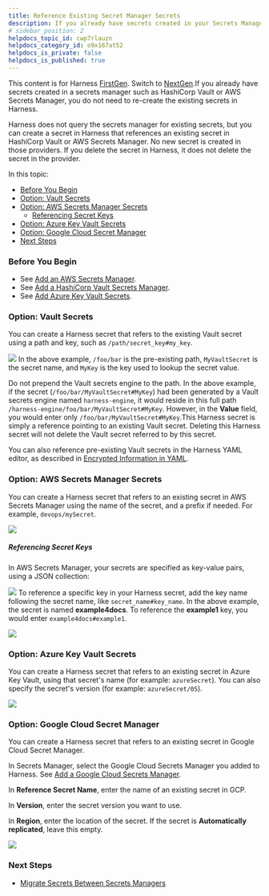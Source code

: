 ```yaml
---
title: Reference Existing Secret Manager Secrets
description: If you already have secrets created in your Secrets Manager, you can reference them.
# sidebar_position: 2
helpdocs_topic_id: cwp7rlauzn
helpdocs_category_id: o9x167at52
helpdocs_is_private: false
helpdocs_is_published: true
---
```


This content is for Harness [FirstGen](../../../../get-started/harness-first-gen-vs-harness-next-gen.md). Switch to [NextGen](/docs/platform/tecrets/tecrets-management/reference-existing-secret-manager-secrets).If you already have secrets created in a secrets manager such as HashiCorp Vault or AWS Secrets Manager, you do not need to re-create the existing secrets in Harness.

Harness does not query the secrets manager for existing secrets, but you can create a secret in Harness that references an existing secret in HashiCorp Vault or AWS Secrets Manager. No new secret is created in those providers. If you delete the secret in Harness, it does not delete the secret in the provider.

In this topic:

* [Before You Begin](reference-existing-secrets.md#before-you-begin)
* [Option: Vault Secrets](reference-existing-secrets.md#option-vault-secrets)
* [Option: AWS Secrets Manager Secrets](reference-existing-secrets.md#option-aws-secrets-manager-secrets)
	+ [Referencing Secret Keys](reference-existing-secrets.md#referencing-secret-keys)
* [Option: Azure Key Vault Secrets](reference-existing-secrets.md#option-azure-key-vault-secrets)
* [Option: Google Cloud Secret Manager](reference-existing-secrets.md#option-google-cloud-secret-manager)
* [Next Steps](reference-existing-secrets.md#next-steps)

### Before You Begin

* See [Add an AWS Secrets Manager](add-an-aws-secrets-manager.md).
* See [Add a HashiCorp Vault Secrets Manager](add-a-hashi-corp-vault-secrets-manager.md).
* See [Add Azure Key Vault Secrets](azure-key-vault.md).

### Option: Vault Secrets

You can create a Harness secret that refers to the existing Vault secret using a path and key, such as `/path/secret_key#my_key`.

![](./static/reference-existing-secrets-44.png)
In the above example, `/foo/bar` is the pre-existing path, `MyVaultSecret` is the secret name, and `MyKey` is the key used to lookup the secret value.

Do not prepend the Vault secrets engine to the path. In the above example, if the secret (`/foo/bar/MyVaultSecret#MyKey`) had been generated by a Vault secrets engine named `harness-engine`, it would reside in this full path `/harness-engine/foo/bar/MyVaultSecret#MyKey`. However, in the **Value** field, you would enter only `/foo/bar/MyVaultSecret#MyKey`.This Harness secret is simply a reference pointing to an existing Vault secret. Deleting this Harness secret will not delete the Vault secret referred to by this secret.

You can also reference pre-existing Vault secrets in the Harness YAML editor, as described in [Encrypted Information in YAML](../../techref-category/configuration-as-code-yaml/harness-yaml-code-reference.md#encrypted-information-in-yaml).

### Option: AWS Secrets Manager Secrets

You can create a Harness secret that refers to an existing secret in AWS Secrets Manager using the name of the secret, and a prefix if needed. For example, `devops/mySecret`.

![](./static/reference-existing-secrets-45.png)


##### Referencing Secret Keys

In AWS Secrets Manager, your secrets are specified as key-value pairs, using a JSON collection:

![](./static/reference-existing-secrets-46.png)
To reference a specific key in your Harness secret, add the key name following the secret name, like `secret_name#key_name`. In the above example, the secret is named **example4docs**. To reference the **example1** key, you would enter `example4docs#example1`.

![](./static/reference-existing-secrets-47.png)


### Option: Azure Key Vault Secrets

You can create a Harness secret that refers to an existing secret in Azure Key Vault, using that secret's name (for example: `azureSecret`). You can also specify the secret's version (for example: `azureSecret/05`).

![](./static/reference-existing-secrets-48.png)


### Option: Google Cloud Secret Manager

You can create a Harness secret that refers to an existing secret in Google Cloud Secret Manager.

In Secrets Manager, select the Google Cloud Secrets Manager you added to Harness. See [Add a Google Cloud Secrets Manager](add-a-google-cloud-secrets-manager.md).

In **Reference Secret Name**, enter the name of an existing secret in GCP.

In **Version**, enter the secret version you want to use.

In **Region**, enter the location of the secret. If the secret is **Automatically replicated**, leave this empty.

![](./static/reference-existing-secrets-49.png)


### Next Steps

* [Migrate Secrets Between Secrets Managers](migrate-secrets-between-secrets-managers.md)

